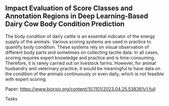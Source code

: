 ## Impact Evaluation of Score Classes and Annotation Regions in Deep Learning-Based Dairy Cow Body Condition Prediction 
The body condition of dairy cattle is an essential indicator of the energy supply of the animals. Various scoring systems are used in practice to quantify body condition. These systems rely on visual observation of different body parts and sometimes on collecting tactile data. In all cases, scoring requires expert knowledge and practice and is time-consuming. Therefore, it is rarely carried out on livestock farms. However, for animal husbandry and veterinary practice, it would be meaningful to have data on the condition of the animals continuously or even daily, which is not feasible with expert scoring.

Paper: https://www.biorxiv.org/content/10.1101/2023.04.25.538361v1.full

Tasks

